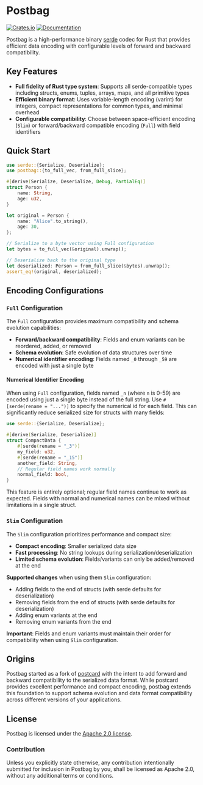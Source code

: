 # Postbag

[![Crates.io](https://img.shields.io/crates/v/postbag.svg)](https://crates.io/crates/postbag)
[![Documentation](https://docs.rs/postbag/badge.svg)](https://docs.rs/postbag)

Postbag is a high-performance binary [serde] codec for Rust that provides efficient data encoding with configurable levels of forward and backward compatibility.

[serde]: https://serde.rs

## Key Features

- **Full fidelity of Rust type system**: Supports all serde-compatible types including structs, enums, tuples, arrays, maps, and all primitive types
- **Efficient binary format**: Uses variable-length encoding (varint) for integers, compact representations for common types, and minimal overhead
- **Configurable compatibility**: Choose between space-efficient encoding (`Slim`) or forward/backward compatible encoding (`Full`) with field identifiers

## Quick Start

```rust
use serde::{Serialize, Deserialize};
use postbag::{to_full_vec, from_full_slice};

#[derive(Serialize, Deserialize, Debug, PartialEq)]
struct Person {
    name: String,
    age: u32,
}

let original = Person {
    name: "Alice".to_string(),
    age: 30,
};

// Serialize to a byte vector using Full configuration
let bytes = to_full_vec(&original).unwrap();

// Deserialize back to the original type
let deserialized: Person = from_full_slice(&bytes).unwrap();
assert_eq!(original, deserialized);
```

## Encoding Configurations

### `Full` Configuration

The `Full` configuration provides maximum compatibility and schema evolution capabilities:

- **Forward/backward compatibility**: Fields and enum variants can be reordered, added, or removed
- **Schema evolution**: Safe evolution of data structures over time
- **Numerical identifier encoding**: Fields named `_0` through `_59` are encoded with just a single byte

#### Numerical Identifier Encoding

When using `Full` configuration, fields named `_n` (where `n` is 0-59) are encoded using just a single byte instead of the full string. Use `#[serde(rename = "...")]` to specify the numerical id for each field.
This can significantly reduce serialized size for structs with many fields:

```rust
use serde::{Serialize, Deserialize};

#[derive(Serialize, Deserialize)]
struct CompactData {
    #[serde(rename = "_3")]
    my_field: u32,
    #[serde(rename = "_15")]
    another_field: String,
    // Regular field names work normally
    normal_field: bool,
}
```

This feature is entirely optional; regular field names continue to work as expected. Fields with normal and numerical names can be mixed without limitations in a single struct.

### `Slim` Configuration

The `Slim` configuration prioritizes performance and compact size:

- **Compact encoding**: Smaller serialized data size
- **Fast processing**: No string lookups during serialization/deserialization  
- **Limited schema evolution**: Fields/variants can only be added/removed at the end

**Supported changes** when using them `Slim` configuration:
- Adding fields to the end of structs (with serde defaults for deserialization)
- Removing fields from the end of structs (with serde defaults for deserialization)
- Adding enum variants at the end
- Removing enum variants from the end

**Important**: Fields and enum variants must maintain their order for compatibility when using `Slim` configuration.

## Origins

Postbag started as a fork of [postcard](https://github.com/jamesmunns/postcard) with the intent to add forward and backward compatibility to the serialized data format. While postcard provides excellent performance and compact encoding, postbag extends this foundation to support schema evolution and data format compatibility across different versions of your applications.

## License

Postbag is licensed under the [Apache 2.0 license].

[Apache 2.0 license]: https://github.com/surban/postbag/blob/master/LICENSE

### Contribution

Unless you explicitly state otherwise, any contribution intentionally submitted
for inclusion in Postbag by you, shall be licensed as Apache 2.0, without any
additional terms or conditions.
